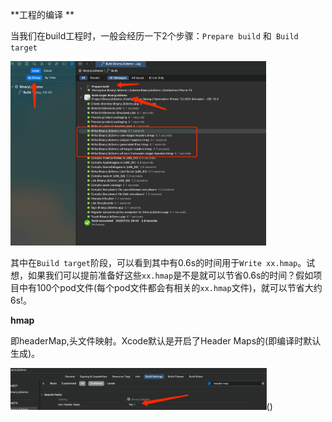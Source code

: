 **工程的编译 **

当我们在build工程时，一般会经历一下2个步骤：`Prepare build` 和` Build target`

<img src="../images/h1.png" style="zoom:40%;" />

其中在`Build target`阶段，可以看到其中有0.6s的时间用于`Write xx.hmap`。试想，如果我们可以提前准备好这些`xx.hmap`是不是就可以节省0.6s的时间？假如项目中有100个pod文件(每个pod文件都会有相关的`xx.hmap`文件)，就可以节省大约6s!。

**hmap**

即headerMap,头文件映射。Xcode默认是开启了Header Maps的(即编译时默认生成)。

<img src="../images/h2.png" style="zoom:40%;" />()



